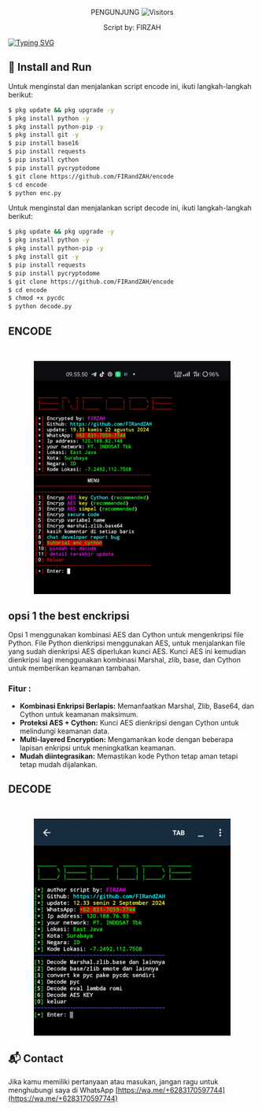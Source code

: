 <p align="center"> 
 PENGUNJUNG 

 <img src="https://profile-counter.glitch.me/FIRandZAH/count.svg" alt="Visitors">
</p>

<p align="center">
  Script by: FIRZAH
</p>

[![Typing SVG](https://readme-typing-svg.demolab.com?font=Fira+Code&pause=1000&color=00FF00&background=31FF9400&width=435&lines=Script+Encode+Code+Python)](https://git.io/typing-svg)

## 🚀 Install and Run

Untuk menginstal dan menjalankan script encode ini, ikuti langkah-langkah berikut:

```sh
$ pkg update && pkg upgrade -y
$ pkg install python -y
$ pkg install python-pip -y
$ pkg install git -y
$ pip install base16
$ pip install requests
$ pip install cython
$ pip install pycryptodome
$ git clone https://github.com/FIRandZAH/encode
$ cd encode
$ python enc.py
```
Untuk menginstal dan menjalankan script decode ini, ikuti langkah-langkah berikut:

```sh
$ pkg update && pkg upgrade -y
$ pkg install python -y
$ pkg install python-pip -y
$ pkg install git -y
$ pip install requests
$ pip install pycryptodome
$ git clone https://github.com/FIRandZAH/encode
$ cd encode
$ chmod +x pycdc
$ python decode.py
```

<h2>ENCODE</h2>
<br>
<p align="center">
  <img src="enc.jpg" alt="Screenshot" width="400"/>
</p>

## opsi 1 the best enckripsi

Opsi 1 menggunakan kombinasi AES dan Cython untuk mengenkripsi file Python. File Python dienkripsi menggunakan AES,  untuk menjalankan file yang sudah dienkripsi AES diperlukan kunci AES. Kunci AES ini kemudian dienkripsi lagi menggunakan kombinasi Marshal, zlib, base, dan Cython untuk memberikan keamanan tambahan.

### Fitur :
- **Kombinasi Enkripsi Berlapis:** Memanfaatkan Marshal, Zlib, Base64, dan Cython untuk keamanan maksimum.
- **Proteksi AES + Cython:** Kunci AES dienkripsi dengan Cython untuk melindungi keamanan data.
- **Multi-layered Encryption:** Mengamankan kode dengan beberapa lapisan enkripsi untuk meningkatkan keamanan.
- **Mudah diintegrasikan:** Memastikan kode Python tetap aman tetapi tetap mudah dijalankan.

<h2>DECODE</h2>
<br>
<p align="center">
  <img src="dec.jpg" alt="Screenshot" width="400"/>
</p>

## 📬 Contact

Jika kamu memiliki pertanyaan atau masukan, jangan ragu untuk menghubungi saya di
WhatsApp [https://wa.me/+6283170597744](https://wa.me/+6283170597744)
```
